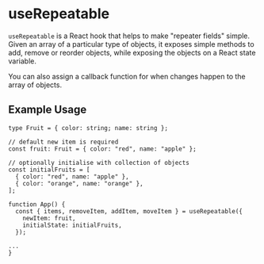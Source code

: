 # useRepeatable

`useRepeatable` is a React hook that helps to make "repeater fields" simple. Given an array of a particular type of objects, it exposes simple methods to add, remove or reorder objects, while exposing the objects on a React state variable.

You can also assign a callback function for when changes happen to the array of objects.

## Example Usage

```tsx
type Fruit = { color: string; name: string };

// default new item is required
const fruit: Fruit = { color: "red", name: "apple" };

// optionally initialise with collection of objects
const initialFruits = [
  { color: "red", name: "apple" },
  { color: "orange", name: "orange" },
];

function App() {
  const { items, removeItem, addItem, moveItem } = useRepeatable({
    newItem: fruit,
    initialState: initialFruits,
  });

...
}
```
